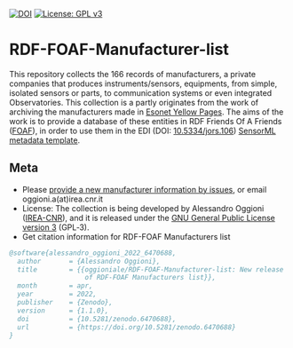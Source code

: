 [![DOI](https://zenodo.org/badge/DOI/10.5281/zenodo.6470688.svg)](https://doi.org/10.5281/zenodo.6470688) [![License: GPL v3](https://img.shields.io/badge/License-GPL%20v3-blue.svg)](http://www.gnu.org/licenses/gpl-3.0)

RDF-FOAF-Manufacturer-list
==========================

This repository collects the 166 records of manufacturers, a private companies that produces instruments/sensors, equipments, from simple, isolated sensors or parts, to communication systems or even integrated Observatories.
This collection is a partly originates from the work of archiving the manufacturers made in [Esonet Yellow Pages](https://www.esonetyellowpages.com). The aims of the work is to provide a database of these entities in RDF Friends Of A Friends ([FOAF](http://xmlns.com/foaf/spec/)), in order to use them in the EDI (DOI: [10.5334/jors.106](http://dx.doi.org/10.5334/jors.106)) [SensorML metadata template](http://edidemo.get-it.it/dist/SensorML20_lightweight.html).


## Meta

* Please [provide a new manufacturer information by issues](https://github.com/oggioniale/RDF-FOAF-Manufacturer-list/issues), or email oggioni.a(at)irea.cnr.it
* License: The collection is being developed by Alessandro Oggioni ([IREA-CNR](http://www.irea.cnr.it)), and it is released under the [GNU General Public License version 3](https://www.gnu.org/licenses/gpl-3.0.html) (GPL‑3).
* Get citation information for RDF-FOAF Manufacturers list

``` bibtex
@software{alessandro_oggioni_2022_6470688,
  author       = {Alessandro Oggioni},
  title        = {{oggioniale/RDF-FOAF-Manufacturer-list: New release 
                   of RDF-FOAF Manufacturers list}},
  month        = apr,
  year         = 2022,
  publisher    = {Zenodo},
  version      = {1.1.0},
  doi          = {10.5281/zenodo.6470688},
  url          = {https://doi.org/10.5281/zenodo.6470688}
}
```
